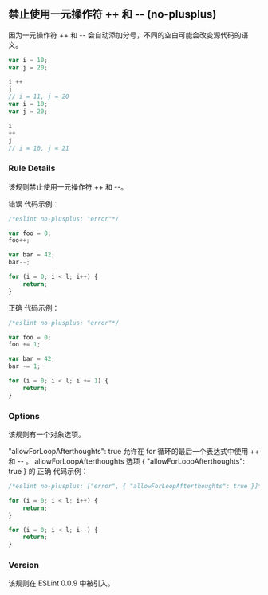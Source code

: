 ## 禁止使用一元操作符 ++ 和 -- (no-plusplus)

因为一元操作符 ++ 和 -- 会自动添加分号，不同的空白可能会改变源代码的语义。
```js
var i = 10;
var j = 20;

i ++
j
// i = 11, j = 20
var i = 10;
var j = 20;

i
++
j
// i = 10, j = 21
```

### Rule Details
该规则禁止使用一元操作符 ++ 和 --。

错误 代码示例：
```js
/*eslint no-plusplus: "error"*/

var foo = 0;
foo++;

var bar = 42;
bar--;

for (i = 0; i < l; i++) {
    return;
}
```

正确 代码示例：
```js
/*eslint no-plusplus: "error"*/

var foo = 0;
foo += 1;

var bar = 42;
bar -= 1;

for (i = 0; i < l; i += 1) {
    return;
}
```

### Options
该规则有一个对象选项。

"allowForLoopAfterthoughts": true 允许在 for 循环的最后一个表达式中使用 ++ 和 -- 。
allowForLoopAfterthoughts
选项 { "allowForLoopAfterthoughts": true } 的 正确 代码示例：
```js
/*eslint no-plusplus: ["error", { "allowForLoopAfterthoughts": true }]*/

for (i = 0; i < l; i++) {
    return;
}

for (i = 0; i < l; i--) {
    return;
}
```
### Version
该规则在 ESLint 0.0.9 中被引入。
